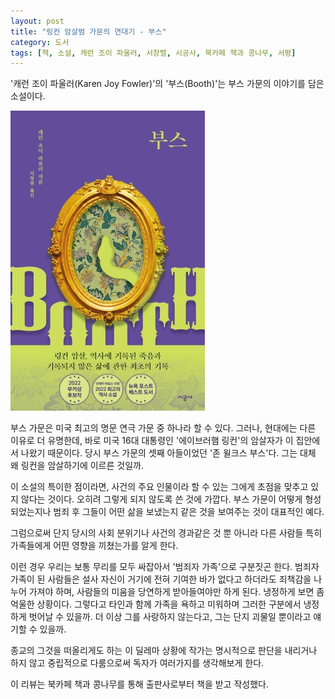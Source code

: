 ```yaml
---
layout: post
title: "링컨 암살범 가문의 연대기 - 부스"
category: 도서
tags: [책, 소설, 캐런 조이 파울러, 서창렬, 시공사, 북카페 책과 콩나무, 서평]
---
```


'캐런 조이 파울러(Karen Joy Fowler)'의
'부스(Booth)'는
부스 가문의 이야기를 담은 소설이다.

![표지](/images/booth-book-h480.jpg)

부스 가문은 미국 최고의 명문 연극 가문 중 하나라 할 수 있다.
그러나, 현대에는 다른 이유로 더 유명한데,
바로 미국 16대 대통령인 '에이브러햄 링컨'의 암살자가 이 집안에서 나왔기 때문이다.
당시 부스 가문의 셋째 아들이었던 '존 윌크스 부스'다.
그는 대체 왜 링컨을 암살하기에 이르른 것일까.

이 소설의 특이한 점이라면,
사건의 주요 인물이라 할 수 있는 그에게 초점을 맞추고 있지 않다는 것이다.
오히려 그렇게 되지 않도록 쓴 것에 가깝다.
부스 가문이 어떻게 형성되었는지나
범죄 후 그들이 어떤 삶을 보냈는지 같은 것을 보여주는 것이 대표적인 예다.

그럼으로써 단지 당시의 사회 분위기나 사건의 경과같은 것 뿐 아니라
다른 사람들 특히 가족들에게 어떤 영향을 끼쳤는가를 알게 한다.

이런 경우 우리는 보통 무리를 모두 싸잡아서 '범죄자 가족'으로 구분짓곤 한다.
범죄자 가족이 된 사람들은 설사 자신이 거기에 전혀 기여한 바가 없다고 하더라도 죄책감을 나누어 가져야 하며,
사람들의 미움을 당연하게 받아들여야만 하게 된다.
냉정하게 보면 좀 억울한 상황이다.
그렇다고 타인과 함께 가족을 욕하고 미워하며 그러한 구분에서 냉정하게 벗어날 수 있을까.
더 이상 그를 사랑하지 않는다고, 그는 단지 괴물일 뿐이라고 얘기할 수 있을까.

종교의 그것을 떠올리게도 하는 이 딜레마 상황에
작가는 명시적으로 판단을 내리거나 하지 않고 중립적으로 다룸으로써
독자가 여러가지를 생각해보게 한다.



<div class="im im-info">
이 리뷰는 북카페 책과 콩나무를 통해 출판사로부터 책을 받고 작성했다.
</div>

